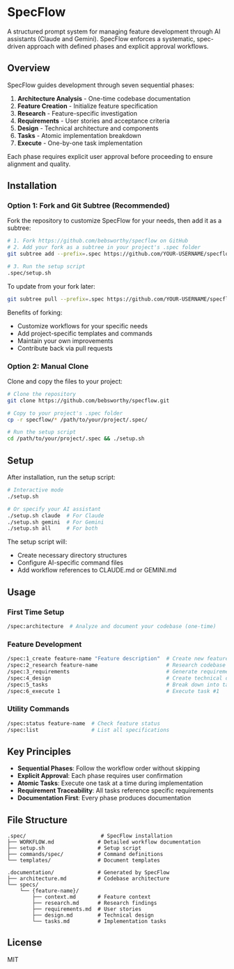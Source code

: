# SpecFlow

A structured prompt system for managing feature development through AI assistants (Claude and Gemini). SpecFlow enforces a systematic, spec-driven approach with defined phases and explicit approval workflows.

## Overview

SpecFlow guides development through seven sequential phases:

1. **Architecture Analysis** - One-time codebase documentation
2. **Feature Creation** - Initialize feature specification
3. **Research** - Feature-specific investigation
4. **Requirements** - User stories and acceptance criteria
5. **Design** - Technical architecture and components
6. **Tasks** - Atomic implementation breakdown
7. **Execute** - One-by-one task implementation

Each phase requires explicit user approval before proceeding to ensure alignment and quality.

## Installation

### Option 1: Fork and Git Subtree (Recommended)

Fork the repository to customize SpecFlow for your needs, then add it as a subtree:

```bash
# 1. Fork https://github.com/bebsworthy/specflow on GitHub
# 2. Add your fork as a subtree in your project's .spec folder
git subtree add --prefix=.spec https://github.com/YOUR-USERNAME/specflow.git main --squash

# 3. Run the setup script
.spec/setup.sh
```

To update from your fork later:
```bash
git subtree pull --prefix=.spec https://github.com/YOUR-USERNAME/specflow.git main --squash
```

Benefits of forking:
- Customize workflows for your specific needs
- Add project-specific templates and commands
- Maintain your own improvements
- Contribute back via pull requests

### Option 2: Manual Clone

Clone and copy the files to your project:

```bash
# Clone the repository
git clone https://github.com/bebsworthy/specflow.git

# Copy to your project's .spec folder
cp -r specflow/* /path/to/your/project/.spec/

# Run the setup script
cd /path/to/your/project/.spec && ./setup.sh
```

## Setup

After installation, run the setup script:

```bash
# Interactive mode
./setup.sh

# Or specify your AI assistant
./setup.sh claude  # For Claude
./setup.sh gemini  # For Gemini
./setup.sh all     # For both
```

The setup script will:
- Create necessary directory structures
- Configure AI-specific command files
- Add workflow references to CLAUDE.md or GEMINI.md

## Usage

### First Time Setup
```bash
/spec:architecture  # Analyze and document your codebase (one-time)
```

### Feature Development
```bash
/spec:1_create feature-name "Feature description"  # Create new feature spec
/spec:2_research feature-name                      # Research codebase context
/spec:3_requirements                               # Generate requirements
/spec:4_design                                     # Create technical design
/spec:5_tasks                                      # Break down into tasks
/spec:6_execute 1                                  # Execute task #1
```

### Utility Commands
```bash
/spec:status feature-name  # Check feature status
/spec:list                 # List all specifications
```

## Key Principles

- **Sequential Phases**: Follow the workflow order without skipping
- **Explicit Approval**: Each phase requires user confirmation
- **Atomic Tasks**: Execute one task at a time during implementation
- **Requirement Traceability**: All tasks reference specific requirements
- **Documentation First**: Every phase produces documentation

## File Structure

```
.spec/                        # SpecFlow installation
├── WORKFLOW.md              # Detailed workflow documentation
├── setup.sh                 # Setup script
├── commands/spec/           # Command definitions
└── templates/               # Document templates

.documentation/              # Generated by SpecFlow
├── architecture.md          # Codebase architecture
└── specs/
    └── {feature-name}/
        ├── context.md       # Feature context
        ├── research.md      # Research findings
        ├── requirements.md  # User stories
        ├── design.md        # Technical design
        └── tasks.md         # Implementation tasks
```

## License

MIT